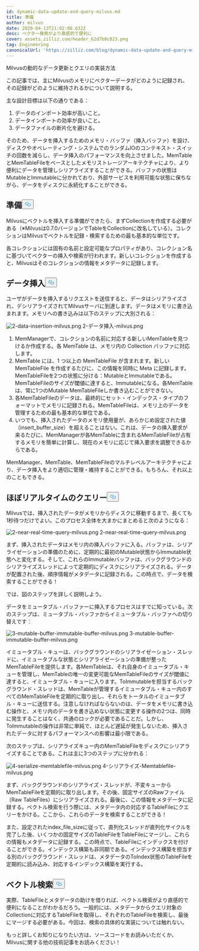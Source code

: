 ```yaml
---
id: dynamic-data-update-and-query-milvus.md
title: 準備
author: milvus
date: 2020-04-13T21:02:08.632Z
desc: ベクター検索がより直感的で便利に
cover: assets.zilliz.com/header_62d7b8c823.png
tag: Engineering
canonicalUrl: 'https://zilliz.com/blog/dynamic-data-update-and-query-milvus'
---
```

<custom-h1>Milvusの動的なデータ更新とクエリの実装方法</custom-h1><p>この記事では、主にMilvusのメモリにベクターデータがどのように記録され、その記録がどのように維持されるかについて説明する。</p>
<p>主な設計目標は以下の通りである：</p>
<ol>
<li>データのインポート効率が高いこと。</li>
<li>データインポートの効率が良いこと。</li>
<li>データファイルの断片化を避ける。</li>
</ol>
<p>そのため、データを挿入するためのメモリ・バッファ（挿入バッファ）を設け、ディスクやオペレーティング・システムでのランダムIOのコンテキスト・スイッチの回数を減らし、データ挿入のパフォーマンスを向上させました。MemTableとMemTableFileをベースとしたメモリストレージアーキテクチャにより、より便利にデータを管理しシリアライズすることができる。バッファの状態はMutableとImmutableに分かれており、外部サービスを利用可能な状態に保ちながら、データをディスクに永続化することができる。</p>
<h2 id="Preparation" class="common-anchor-header">準備<button data-href="#Preparation" class="anchor-icon" translate="no">
      <svg translate="no"
        aria-hidden="true"
        focusable="false"
        height="20"
        version="1.1"
        viewBox="0 0 16 16"
        width="16"
      >
        <path
          fill="#0092E4"
          fill-rule="evenodd"
          d="M4 9h1v1H4c-1.5 0-3-1.69-3-3.5S2.55 3 4 3h4c1.45 0 3 1.69 3 3.5 0 1.41-.91 2.72-2 3.25V8.59c.58-.45 1-1.27 1-2.09C10 5.22 8.98 4 8 4H4c-.98 0-2 1.22-2 2.5S3 9 4 9zm9-3h-1v1h1c1 0 2 1.22 2 2.5S13.98 12 13 12H9c-.98 0-2-1.22-2-2.5 0-.83.42-1.64 1-2.09V6.25c-1.09.53-2 1.84-2 3.25C6 11.31 7.55 13 9 13h4c1.45 0 3-1.69 3-3.5S14.5 6 13 6z"
        ></path>
      </svg>
    </button></h2><p>Milvusにベクトルを挿入する準備ができたら、まずCollectionを作成する必要がある（※Milvusは0.7.0バージョンでTableをCollectionに改名している）。コレクションはMilvusでベクトルを記録・検索するための最も基本的な単位です。</p>
<p>各コレクションには固有の名前と設定可能なプロパティがあり、コレクション名に基づいてベクターの挿入や検索が行われます。新しいコレクションを作成すると、Milvusはそのコレクションの情報をメタデータに記録します。</p>
<h2 id="Data-Insertion" class="common-anchor-header">データ挿入<button data-href="#Data-Insertion" class="anchor-icon" translate="no">
      <svg translate="no"
        aria-hidden="true"
        focusable="false"
        height="20"
        version="1.1"
        viewBox="0 0 16 16"
        width="16"
      >
        <path
          fill="#0092E4"
          fill-rule="evenodd"
          d="M4 9h1v1H4c-1.5 0-3-1.69-3-3.5S2.55 3 4 3h4c1.45 0 3 1.69 3 3.5 0 1.41-.91 2.72-2 3.25V8.59c.58-.45 1-1.27 1-2.09C10 5.22 8.98 4 8 4H4c-.98 0-2 1.22-2 2.5S3 9 4 9zm9-3h-1v1h1c1 0 2 1.22 2 2.5S13.98 12 13 12H9c-.98 0-2-1.22-2-2.5 0-.83.42-1.64 1-2.09V6.25c-1.09.53-2 1.84-2 3.25C6 11.31 7.55 13 9 13h4c1.45 0 3-1.69 3-3.5S14.5 6 13 6z"
        ></path>
      </svg>
    </button></h2><p>ユーザがデータを挿入するリクエストを送信すると、データはシリアライズされ、デシリアライズされてMilvusサーバに到達します。データはメモリに書き込まれます。メモリへの書き込みは以下のステップに大別される：</p>
<p>
  
   <span class="img-wrapper"> <img translate="no" src="https://assets.zilliz.com/2_data_insertion_milvus_99448bae50.png" alt="2-data-insertion-milvus.png" class="doc-image" id="2-data-insertion-milvus.png" />
   </span> <span class="img-wrapper"> <span>2-データ挿入-milvus.png</span> </span></p>
<ol>
<li>MemManagerで、コレクションの名前に対応する新しいMemTableを見つけるか作成する。各 MemTable は、メモリ内の Collection バッファに対応します。</li>
<li>MemTable には、1 つ以上の MemTableFile が含まれます。新しい MemTableFile を作成するたびに、この情報を同時に Meta に記録します。MemTableFileを2つの状態に分ける：MutableとImmutableである。MemTableFileのサイズが閾値に達すると、Immutableになる。各MemTableは、常に1つのMutable MemTableFileしか書き込むことができない。</li>
<li>各MemTableFileのデータは、最終的にセット・インデックス・タイプのフォーマットでメモリに記録される。MemTableFileは、メモリ上のデータを管理するための最も基本的な単位である。</li>
<li>いつでも、挿入されたデータのメモリ使用量が、あらかじめ設定された値（insert_buffer_size）を超えることはない。これは、データの挿入要求が来るたびに、MemManagerが各MemTableに含まれるMemTableFileが占有するメモリを簡単に計算し、現在のメモリに応じて挿入要求を調整できるからである。</li>
</ol>
<p>MemManager、MemTable、MemTableFileのマルチレベルアーキテクチャにより、データ挿入をより適切に管理・維持することができる。もちろん、それ以上のこともできる。</p>
<h2 id="Near-Real-time-Query" class="common-anchor-header">ほぼリアルタイムのクエリー<button data-href="#Near-Real-time-Query" class="anchor-icon" translate="no">
      <svg translate="no"
        aria-hidden="true"
        focusable="false"
        height="20"
        version="1.1"
        viewBox="0 0 16 16"
        width="16"
      >
        <path
          fill="#0092E4"
          fill-rule="evenodd"
          d="M4 9h1v1H4c-1.5 0-3-1.69-3-3.5S2.55 3 4 3h4c1.45 0 3 1.69 3 3.5 0 1.41-.91 2.72-2 3.25V8.59c.58-.45 1-1.27 1-2.09C10 5.22 8.98 4 8 4H4c-.98 0-2 1.22-2 2.5S3 9 4 9zm9-3h-1v1h1c1 0 2 1.22 2 2.5S13.98 12 13 12H9c-.98 0-2-1.22-2-2.5 0-.83.42-1.64 1-2.09V6.25c-1.09.53-2 1.84-2 3.25C6 11.31 7.55 13 9 13h4c1.45 0 3-1.69 3-3.5S14.5 6 13 6z"
        ></path>
      </svg>
    </button></h2><p>Milvusでは、挿入されたデータがメモリからディスクに移動するまで、長くても1秒待つだけでよい。このプロセス全体を大まかにまとめると次のようになる：</p>
<p>
  
   <span class="img-wrapper"> <img translate="no" src="https://assets.zilliz.com/2_near_real_time_query_milvus_f3cfdd00fb.png" alt="2-near-real-time-query-milvus.png" class="doc-image" id="2-near-real-time-query-milvus.png" />
   </span> <span class="img-wrapper"> <span>2-near-real-time-query-milvus.png</span> </span></p>
<p>まず、挿入されたデータはメモリ内の挿入バッファに入る。バッファは、シリアライゼーションの準備のために、定期的に最初のMutable状態からImmutable状態へと変化する。そして、これらのImmutableバッファは、バックグラウンドのシリアライズスレッドによって定期的にディスクにシリアライズされる。データが配置された後、順序情報がメタデータに記録される。この時点で、データを検索することができる！</p>
<p>では、図のステップを詳しく説明しよう。</p>
<p>データをミュータブル・バッファーに挿入するプロセスはすでに知っている。次のステップは、ミュータブル・バッファからイミュータブル・バッファへの切り替えです：</p>
<p>
  
   <span class="img-wrapper"> <img translate="no" src="https://assets.zilliz.com/3_mutable_buffer_immutable_buffer_milvus_282b66c5fe.png" alt="3-mutable-buffer-immutable-buffer-milvus.png" class="doc-image" id="3-mutable-buffer-immutable-buffer-milvus.png" />
   </span> <span class="img-wrapper"> <span>3-mutable-buffer-immutable-buffer-milvus.png</span> </span></p>
<p>イミュータブル・キューは、バックグラウンドのシリアライゼーション・スレッドに、イミュータブルな状態とシリアライゼーションの準備が整ったMemTableFileを提供します。各MemTableは、それ自身のイミュータブル・キューを管理し、MemTableの唯一の変更可能なMemTableFileのサイズが閾値に達すると、イミュータブル・キューに入ります。ToImmutableを担当するバックグラウンド・スレッドは、MemTableが管理するイミュータブル・キュー内のすべてのMemTableFileを定期的に取り出し、それらをトータルのイミュータブル・キューに送信する。注意しなければならないのは、データをメモリに書き込む操作と、メモリ内のデータを書き込めない状態に変更する操作の2つは、同時に発生することはなく、共通のロックが必要であることだ。しかし、ToImmutableの操作は非常に単純で、ほとんど遅延が発生しないため、挿入されたデータに対するパフォーマンスへの影響は最小限である。</p>
<p>次のステップは、シリアライズキュー内のMemTableFileをディスクにシリアライズすることである。これは主に3つのステップに分かれる：</p>
<p>
  
   <span class="img-wrapper"> <img translate="no" src="https://assets.zilliz.com/4_serialize_memtablefile_milvus_95766abdfb.png" alt="4-serialize-memtablefile-milvus.png" class="doc-image" id="4-serialize-memtablefile-milvus.png" />
   </span> <span class="img-wrapper"> <span>4-シリアライズ-Memtablefile-milvus.png</span> </span></p>
<p>まず、バックグラウンドのシリアライズ・スレッドが、不変キューからMemTableFileを定期的に取り出します。その後、固定サイズのRawファイル（Raw TableFiles）にシリアライズされる。最後に、この情報をメタデータに記録する。ベクトル検索を行う際には、メタデータ内の対応するTableFileにクエリーをかける。ここから、これらのデータを検索することができる！</p>
<p>また、設定されたindex_file_sizeに従って、直列化スレッドが直列化サイクルを完了した後、いくつかの固定サイズのTableFileをTableFileにマージし、これらの情報もメタデータに記録する。この時点で、TableFileにインデックスを付けることができる。インデックス構築も非同期である。インデックス構築を担当する別のバックグラウンド・スレッドは、メタデータのToIndex状態のTableFileを定期的に読み込み、対応するインデックス構築を実行する。</p>
<h2 id="Vector-search" class="common-anchor-header">ベクトル検索<button data-href="#Vector-search" class="anchor-icon" translate="no">
      <svg translate="no"
        aria-hidden="true"
        focusable="false"
        height="20"
        version="1.1"
        viewBox="0 0 16 16"
        width="16"
      >
        <path
          fill="#0092E4"
          fill-rule="evenodd"
          d="M4 9h1v1H4c-1.5 0-3-1.69-3-3.5S2.55 3 4 3h4c1.45 0 3 1.69 3 3.5 0 1.41-.91 2.72-2 3.25V8.59c.58-.45 1-1.27 1-2.09C10 5.22 8.98 4 8 4H4c-.98 0-2 1.22-2 2.5S3 9 4 9zm9-3h-1v1h1c1 0 2 1.22 2 2.5S13.98 12 13 12H9c-.98 0-2-1.22-2-2.5 0-.83.42-1.64 1-2.09V6.25c-1.09.53-2 1.84-2 3.25C6 11.31 7.55 13 9 13h4c1.45 0 3-1.69 3-3.5S14.5 6 13 6z"
        ></path>
      </svg>
    </button></h2><p>実際、TableFileとメタデータの助けを借りれば、ベクトル検索がより直感的で便利になることがわかるだろう。一般的には、メタデータからクエリ対象のCollectionに対応するTableFileを取得し、それぞれのTableFileを検索し、最後にマージする必要がある。今回は、検索の具体的な実装については触れない。</p>
<p>もっと詳しくお知りになりたい方は、ソースコードをお読みいただくか、Milvusに関する他の技術記事をお読みください！</p>
